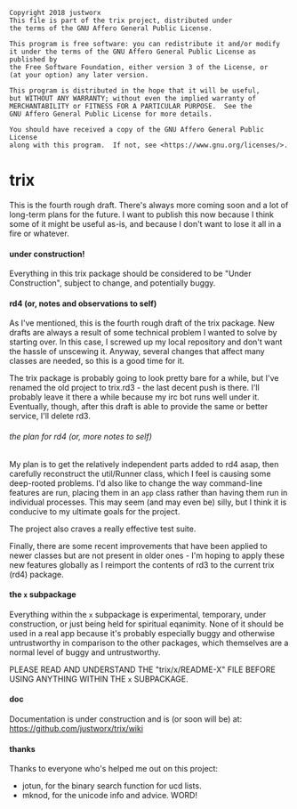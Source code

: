 
    
    Copyright 2018 justworx
    This file is part of the trix project, distributed under
    the terms of the GNU Affero General Public License.
    
    This program is free software: you can redistribute it and/or modify
    it under the terms of the GNU Affero General Public License as published by
    the Free Software Foundation, either version 3 of the License, or
    (at your option) any later version.
    
    This program is distributed in the hope that it will be useful,
    but WITHOUT ANY WARRANTY; without even the implied warranty of
    MERCHANTABILITY or FITNESS FOR A PARTICULAR PURPOSE.  See the
    GNU Affero General Public License for more details.
    
    You should have received a copy of the GNU Affero General Public License
    along with this program.  If not, see <https://www.gnu.org/licenses/>.
    


# trix

This is the fourth rough draft. There's always more coming soon and a
lot of long-term plans for the future. I want to publish this now 
because I think some of it might be useful as-is, and because I don't
want to lose it all in a fire or whatever.


#### under construction!

Everything in this trix package should be considered to be "Under 
Construction", subject to change, and potentially buggy.


#### rd4 (or, notes and observations to self)

As I've mentioned, this is the fourth rough draft of the trix package. 
New drafts are always a result of some technical problem I wanted to 
solve by starting over. In this case, I screwed up my local repository
and don't want the hassle of unscewing it. Anyway, several changes
that affect many classes are needed, so this is a good time for it.

The trix package is probably going to look pretty bare for a while,
but I've renamed the old project to trix.rd3 - the last decent
push is there. I'll probably leave it there a while because my irc
bot runs well under it. Eventually, though, after this draft is able
to provide the same or better service, I'll delete rd3.


###### the plan for rd4 (or, more notes to self)

My plan is to get the relatively independent parts added to rd4 asap,
then carefully reconstruct the util/Runner class, which I feel is
causing some deep-rooted problems. I'd also like to change the way
command-line features are run, placing them in an `app` class rather
than having them run in individual processes. This may seem (and may
even be) silly, but I think it is conducive to my ultimate goals for
the project.

The project also craves a really effective test suite.

Finally, there are some recent improvements that have been applied to
newer classes but are not present in older ones - I'm hoping to apply
these new features globally as I reimport the contents of rd3 to the 
current trix (rd4) package. 


#### the `x` subpackage

Everything within the `x` subpackage is experimental, temporary,
under construction, or just being held for spiritual eqanimity. None
of it should be used in a real app because it's probably especially
buggy and otherwise untrustworthy in comparison to the other packages,
which themselves are a normal level of buggy and untrustworthy.

PLEASE READ AND UNDERSTAND THE "trix/x/README-X" FILE BEFORE USING 
ANYTHING WITHIN THE `x` SUBPACKAGE.


#### doc

Documentation is under construction and is (or soon will be) at:
<https://github.com/justworx/trix/wiki>


#### thanks

Thanks to everyone who's helped me out on this project:

 * jotun, for the binary search function for ucd lists.
 * mknod, for the unicode info and advice. WORD!

